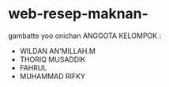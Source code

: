 # web-resep-maknan-
gambatte yoo onichan
ANGGOTA KELOMPOK :
- WILDAN AN'MILLAH.M
- THORIQ MUSADDIK
- FAHRUL
- MUHAMMAD RIFKY
